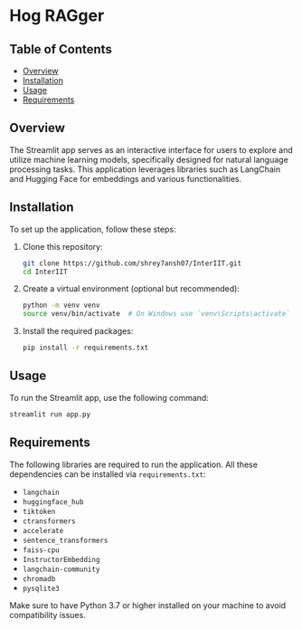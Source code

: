 # Hog RAGger 

## Table of Contents

- [Overview](#overview)
- [Installation](#installation)
- [Usage](#usage)
- [Requirements](#requirements)

## Overview

The Streamlit app serves as an interactive interface for users to explore and utilize machine learning models, specifically designed for natural language processing tasks. This application leverages libraries such as LangChain and Hugging Face for embeddings and various functionalities.

## Installation

To set up the application, follow these steps:

1. Clone this repository:
    ```bash
    git clone https://github.com/shrey7ansh07/InterIIT.git
    cd InterIIT
    ```

2. Create a virtual environment (optional but recommended):
    ```bash
    python -m venv venv
    source venv/bin/activate  # On Windows use `venv\Scripts\activate`
    ```

3. Install the required packages:
    ```bash
    pip install -r requirements.txt
    ```

## Usage

To run the Streamlit app, use the following command:

```bash
streamlit run app.py
```

## Requirements

The following libraries are required to run the application. All these dependencies can be installed via `requirements.txt`:

- `langchain`
- `huggingface_hub`
- `tiktoken`
- `ctransformers`
- `accelerate`
- `sentence_transformers`
- `faiss-cpu`
- `InstructorEmbedding`
- `langchain-community`
- `chromadb`
- `pysqlite3`

Make sure to have Python 3.7 or higher installed on your machine to avoid compatibility issues.



